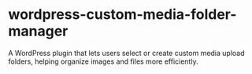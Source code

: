 # wordpress-custom-media-folder-manager
A WordPress plugin that lets users select or create custom media upload folders, helping organize images and files more efficiently.
